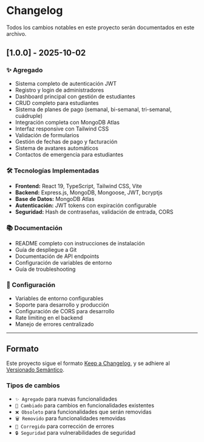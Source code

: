 # Changelog

Todos los cambios notables en este proyecto serán documentados en este archivo.

## [1.0.0] - 2025-10-02

### ✨ Agregado
- Sistema completo de autenticación JWT
- Registro y login de administradores
- Dashboard principal con gestión de estudiantes
- CRUD completo para estudiantes
- Sistema de planes de pago (semanal, bi-semanal, tri-semanal, cuádruple)
- Integración completa con MongoDB Atlas
- Interfaz responsive con Tailwind CSS
- Validación de formularios
- Gestión de fechas de pago y facturación
- Sistema de avatares automáticos
- Contactos de emergencia para estudiantes

### 🛠️ Tecnologías Implementadas
- **Frontend:** React 19, TypeScript, Tailwind CSS, Vite
- **Backend:** Express.js, MongoDB, Mongoose, JWT, bcryptjs
- **Base de Datos:** MongoDB Atlas
- **Autenticación:** JWT tokens con expiración configurable
- **Seguridad:** Hash de contraseñas, validación de entrada, CORS

### 📚 Documentación
- README completo con instrucciones de instalación
- Guía de despliegue a Git
- Documentación de API endpoints
- Configuración de variables de entorno
- Guía de troubleshooting

### 🔧 Configuración
- Variables de entorno configurables
- Soporte para desarrollo y producción
- Configuración de CORS para desarrollo
- Rate limiting en el backend
- Manejo de errores centralizado

---

## Formato

Este proyecto sigue el formato [Keep a Changelog](https://keepachangelog.com/es-ES/1.0.0/),
y se adhiere al [Versionado Semántico](https://semver.org/lang/es/).

### Tipos de cambios
- `✨ Agregado` para nuevas funcionalidades
- `🔄 Cambiado` para cambios en funcionalidades existentes
- `❌ Obsoleto` para funcionalidades que serán removidas
- `🗑️ Removido` para funcionalidades removidas
- `🐛 Corregido` para corrección de errores
- `🔒 Seguridad` para vulnerabilidades de seguridad